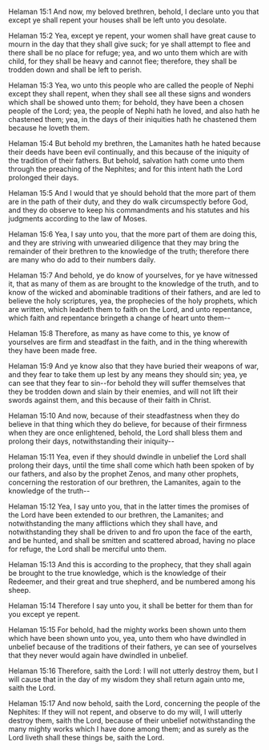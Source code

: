 Helaman 15:1 And now, my beloved brethren, behold, I declare unto you
that except ye shall repent your houses shall be left unto you desolate.

Helaman 15:2 Yea, except ye repent, your women shall have great cause to
mourn in the day that they shall give suck; for ye shall attempt to flee
and there shall be no place for refuge; yea, and wo unto them which are
with child, for they shall be heavy and cannot flee; therefore, they
shall be trodden down and shall be left to perish.

Helaman 15:3 Yea, wo unto this people who are called the people of Nephi
except they shall repent, when they shall see all these signs and
wonders which shall be showed unto them; for behold, they have been a
chosen people of the Lord; yea, the people of Nephi hath he loved, and
also hath he chastened them; yea, in the days of their iniquities hath
he chastened them because he loveth them.

Helaman 15:4 But behold my brethren, the Lamanites hath he hated because
their deeds have been evil continually, and this because of the iniquity
of the tradition of their fathers. But behold, salvation hath come unto
them through the preaching of the Nephites; and for this intent hath the
Lord prolonged their days.

Helaman 15:5 And I would that ye should behold that the more part of
them are in the path of their duty, and they do walk circumspectly
before God, and they do observe to keep his commandments and his
statutes and his judgments according to the law of Moses.

Helaman 15:6 Yea, I say unto you, that the more part of them are doing
this, and they are striving with unwearied diligence that they may bring
the remainder of their brethren to the knowledge of the truth; therefore
there are many who do add to their numbers daily.

Helaman 15:7 And behold, ye do know of yourselves, for ye have witnessed
it, that as many of them as are brought to the knowledge of the truth,
and to know of the wicked and abominable traditions of their fathers,
and are led to believe the holy scriptures, yea, the prophecies of the
holy prophets, which are written, which leadeth them to faith on the
Lord, and unto repentance, which faith and repentance bringeth a change
of heart unto them--

Helaman 15:8 Therefore, as many as have come to this, ye know of
yourselves are firm and steadfast in the faith, and in the thing
wherewith they have been made free.

Helaman 15:9 And ye know also that they have buried their weapons of
war, and they fear to take them up lest by any means they should sin;
yea, ye can see that they fear to sin--for behold they will suffer
themselves that they be trodden down and slain by their enemies, and
will not lift their swords against them, and this because of their faith
in Christ.

Helaman 15:10 And now, because of their steadfastness when they do
believe in that thing which they do believe, for because of their
firmness when they are once enlightened, behold, the Lord shall bless
them and prolong their days, notwithstanding their iniquity--

Helaman 15:11 Yea, even if they should dwindle in unbelief the Lord
shall prolong their days, until the time shall come which hath been
spoken of by our fathers, and also by the prophet Zenos, and many other
prophets, concerning the restoration of our brethren, the Lamanites,
again to the knowledge of the truth--

Helaman 15:12 Yea, I say unto you, that in the latter times the promises
of the Lord have been extended to our brethren, the Lamanites; and
notwithstanding the many afflictions which they shall have, and
notwithstanding they shall be driven to and fro upon the face of the
earth, and be hunted, and shall be smitten and scattered abroad, having
no place for refuge, the Lord shall be merciful unto them.

Helaman 15:13 And this is according to the prophecy, that they shall
again be brought to the true knowledge, which is the knowledge of their
Redeemer, and their great and true shepherd, and be numbered among his
sheep.

Helaman 15:14 Therefore I say unto you, it shall be better for them than
for you except ye repent.

Helaman 15:15 For behold, had the mighty works been shown unto them
which have been shown unto you, yea, unto them who have dwindled in
unbelief because of the traditions of their fathers, ye can see of
yourselves that they never would again have dwindled in unbelief.

Helaman 15:16 Therefore, saith the Lord: I will not utterly destroy
them, but I will cause that in the day of my wisdom they shall return
again unto me, saith the Lord.

Helaman 15:17 And now behold, saith the Lord, concerning the people of
the Nephites: If they will not repent, and observe to do my will, I will
utterly destroy them, saith the Lord, because of their unbelief
notwithstanding the many mighty works which I have done among them; and
as surely as the Lord liveth shall these things be, saith the Lord.
